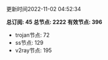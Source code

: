 更新时间2022-11-02 04:52:34

**总订阅: 45**
**总节点: 2222**
**有效节点: 396**
- trojan节点: 72
- ss节点: 129
- v2ray节点: 195
